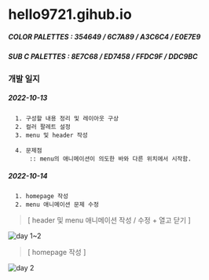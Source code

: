 # hello9721.gihub.io

##### COLOR PALETTES : 354649 / 6C7A89 / A3C6C4 / E0E7E9
##### SUB C PALETTES : 8E7C68 / ED7458 / FFDC9F / DDC9BC

### 개발 일지

##### 2022-10-13
      1. 구성할 내용 정리 및 레이아웃 구상
      2. 컬러 팔레트 설정
      3. menu 및 header 작성
  
      4. 문제점  
          :: menu의 애니메이션이 의도한 바와 다른 위치에서 시작함.

##### 2022-10-14
      1. homepage 작성
      2. menu 애니메이션 문제 수정

> [ header 및 menu 애니메이션 작성 / 수정 + 열고 닫기 ]  
  
![day 1~2](https://user-images.githubusercontent.com/95046369/195780266-a511d4a8-bf84-4eb2-9cae-2c28a7d7358c.gif)
  
  
> [ homepage 작성 ]  
  
![day 2](https://user-images.githubusercontent.com/95046369/195780796-c66367b0-85a1-4e30-b579-e3f6d39b5869.gif)
